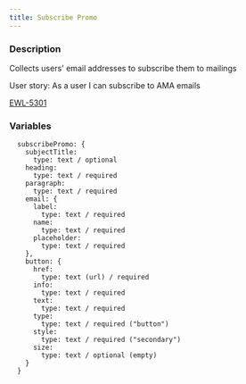 ```yaml
---
title: Subscribe Promo
---
```


### Description
Collects users' email addresses to subscribe them to mailings

User story: As a user I can subscribe to AMA emails

[EWL-5301](https://issues.ama-assn.org/browse/EWL-5301)

### Variables
~~~~
  subscribePromo: {
    subjectTitle:
      type: text / optional
    heading: 
      type: text / required
    paragraph:
      type: text / required
    email: {
      label: 
        type: text / required
      name: 
        type: text / required
      placeholder: 
        type: text / required
    },
    button: {
      href: 
        type: text (url) / required
      info: 
        type: text / required
      text: 
        type: text / required
      type: 
        type: text / required ("button")
      style: 
        type: text / required ("secondary")
      size: 
        type: text / optional (empty)
    }
  }
~~~~

